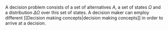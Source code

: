 A decision problem consists of a set of alternatives $A$, a set of states $\Omega$ and a distribution $\Delta \Omega$ over this set of states. A decision maker can employ different [[Decision making concepts|decision making concepts]] in order to arrive at a decision.